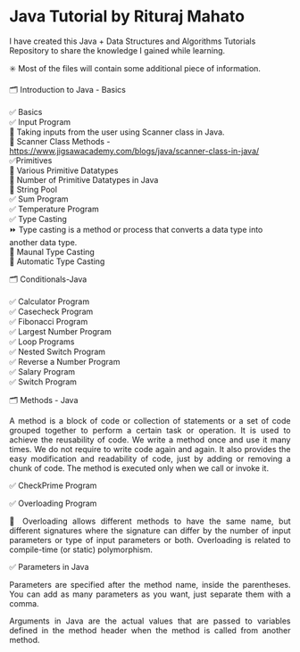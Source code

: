 # Java Tutorial by Rituraj Mahato
I have created this Java + Data Structures and Algorithms Tutorials Repository to share the knowledge I gained while learning.

✳️ Most of the files will contain some additional piece of information.

🗂 Introduction to Java - Basics <br>
<br>
✅ Basics <br>
✅ Input Program<br>
🎯 Taking inputs from the user using Scanner class in Java. <br>
🎯 Scanner Class Methods - https://www.jigsawacademy.com/blogs/java/scanner-class-in-java/ <br>
✅Primitives <br>
🎯 Various Primitive Datatypes <br>
🎯 Number of Primitive Datatypes in Java <br>
🎯 String Pool <br>
✅ Sum Program <br>
✅ Temperature Program <br>
✅ Type Casting <br>
⏩ Type casting is a method or process that converts a data type into another data type. <br>
🎯 Maunal Type Casting <br>
🎯 Automatic Type Casting <br>

🗂 Conditionals-Java <br>
<br>
✅ Calculator Program <br>
✅ Casecheck Program <br>
✅ Fibonacci Program <br>
✅ Largest Number Program <br>
✅ Loop Programs <br>
✅ Nested Switch Program <br>
✅ Reverse a Number Program <br>
✅ Salary Program <br>
✅ Switch Program <br>

🗂 Methods - Java <br>

<p align="justify">A method is a block of code or collection of statements or a set of code grouped together to perform a certain task or operation. It is used to achieve the reusability of code. We write a method once and use it many times. We do not require to write code again and again. It also provides the easy modification and readability of code, just by adding or removing a chunk of code. The method is executed only when we call or invoke it.</p>

✅ CheckPrime Program <br>

✅ Overloading Program <br>

<p align="justify">🎯 Overloading allows different methods to have the same name, but different signatures where the signature can differ by the number of input parameters or type of input parameters or both. Overloading is related to compile-time (or static) polymorphism.</p>

✅ Parameters in Java <br>

<p align="justify">Parameters are specified after the method name, inside the parentheses. You can add as many parameters as you want, just separate them with a comma.</p>

<p align="justify">Arguments in Java are the actual values that are passed to variables defined in the method header when the method is called from another method.</p>



